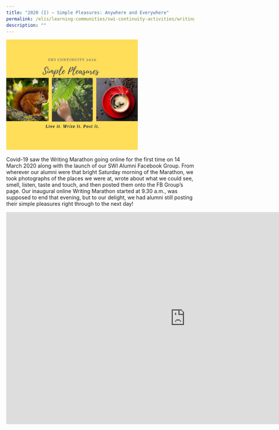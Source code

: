 ```yaml
---
title: "2020 (I) — Simple Pleasures: Anywhere and Everywhere"
permalink: /elis/learning-communities/swi-continuity-activities/writing-marathon-simple-pleasures/
description: ""
---
```


<img style="width:70%" src="/images/2020-i-marathon-flyer.jpg">
		 

Covid-19 saw the Writing Marathon going online for the first time on 14 March 2020 along with the launch of our SWI Alumni Facebook Group. From wherever our alumni were that bright Saturday morning of the Marathon, we took photographs of the places we were at, wrote about what we could see, smell, listen, taste and touch, and then posted them onto the FB Group’s page. Our inaugural online Writing Marathon started at 9.30 a.m., was supposed to end that evening, but to our delight, we had alumni still posting their simple pleasures right through to the next day!

<iframe allowfullscreen="true" height="569" width="960" frameborder="0" src="https://docs.google.com/presentation/d/e/2PACX-1vRR2exmK8OcwWcQtB_cClA0sx0lUCF7JfwPNACe1Wl61DqCk8wJg5r2eSo2fmt5LWCzY73BSZ63kZXE/embed?start=true&amp;loop=true&amp;delayms=3000"></iframe>

